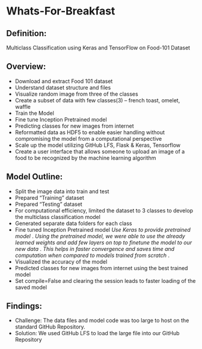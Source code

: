 # Whats-For-Breakfast

Definition: 
---
Multiclass Classification using Keras and TensorFlow on Food-101 Dataset

Overview:
---
 * Download and extract Food 101 dataset
 * Understand dataset structure and files
 * Visualize random image from three of the classes
 * Create a subset of data with few classes(3) – french toast, omelet, waffle
 * Train the Model
 * Fine tune Inception Pretrained model
 * Predicting classes for new images from internet
 * Reformatted data as HDF5 to enable easier handling without compromising the model from a computational perspective
 * Scale up the model utilizing GitHub LFS,  Flask & Keras, Tensorflow
 * Create a user interface that allows someone to upload an image of a food to be recognized by the machine learning algorithm
 
Model Outline:
---
 * Split the image data into train and test
 * Prepared “Training” dataset
 * Prepared “Testing” dataset
 * For computational efficiency, limited the dataset to 3 classes to develop the multiclass classification model
 * Generated separate data folders for each class
 * Fine tuned Inception Pretrained model 
    *Use Keras to provide pretrained model* . 
    *Using the pretrained model, we were able to use the already learned weights and add few layers on top to finetune the model to our new data* . 
    *This helps in faster convergence and saves time and computation when compared to models trained from scratch* . 
 * Visualized the accuracy of the model
 * Predicted classes for new images from internet using the best trained model
 * Set compile=False and clearing the session leads to faster loading of the saved model


  
  
  
  
  
 Findings: 
 ---
   * Challenge: The data files and model code was too large to host on the standard GitHub Repository. 
   * Solution: We used GitHub LFS to load the large file into our GitHub Repository
 
